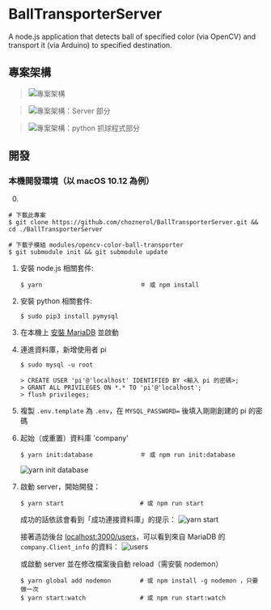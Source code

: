 # BallTransporterServer
A node.js application that detects ball of specified color (via OpenCV) and transport it (via Arduino) to specified destination.

## 專案架構
> ![專案架構](https://user-images.githubusercontent.com/12410942/41960064-4b61756c-7a21-11e8-81fb-5fed2d700d41.png)

> ![專案架構：Server 部分](https://user-images.githubusercontent.com/12410942/41960062-4b1cd434-7a21-11e8-8dbc-54b60c51e434.png)

> ![專案架構：python 抓球程式部分](https://user-images.githubusercontent.com/12410942/41960060-4ad34b3e-7a21-11e8-9345-a416ede97e4f.png)

## 開發

### 本機開發環境（以 macOS 10.12 為例）
0.
```
# 下載此專案
$ git clone https://github.com/choznerol/BallTransporterServer.git && cd ./BallTransporterServer

# 下載子模組 modules/opencv-color-ball-transporter
$ git submodule init && git submodule update
```

1. 安裝 node.js 相關套件:
    ```
    $ yarn                           ＃ 或 npm install
    ```
2. 安裝 python 相關套件:
    ```
    $ sudo pip3 install pymysql
    ```
3. 在本機上 [安裝 MariaDB](https://mariadb.com/kb/en/library/installing-mariadb-on-macos-using-homebrew/) 並啟動
4. 連進資料庫，新增使用者 pi
    ```
    $ sudo mysql -u root

    > CREATE USER 'pi'@'localhost' IDENTIFIED BY <輸入 pi 的密碼>;
    > GRANT ALL PRIVILEGES ON *.* TO 'pi'@'localhost';
    > flush privileges;
    ```
5. 複製 `.env.template` 為 `.env`，在 `MYSQL_PASSWORD=` 後填入剛剛創建的 pi 的密碼
6. 起始（或重置）資料庫 'company'
    ```
    $ yarn init:database             ＃ 或 npm run init:database
    ```
    ![yarn init database](https://user-images.githubusercontent.com/12410942/40281339-30aab77a-5c93-11e8-8b56-fcc8041336b2.png)
7. 啟動 server，開始開發：
    ```
    $ yarn start                     # 或 npm run start
    ```
    成功的話依該會看到「成功連接資料庫」的提示：
    ![yarn start](https://user-images.githubusercontent.com/12410942/40281338-3073e088-5c93-11e8-99af-3a80ed8c4282.png)

    接著造訪後台 [localhost:3000/users](http://localhost:3000/users)，可以看到來自 MariaDB 的 `company.Client_info` 的資料：
    ![users](https://user-images.githubusercontent.com/12410942/40281337-3039806e-5c93-11e8-8103-91cba470c279.png)

    或啟動 server 並在修改檔案後自動 reload（需安裝 nodemon）
    ```
    $ yarn global add nodemon        # 或 npm install -g nodemon ，只要做一次
    $ yarn start:watch               # 或 npm run start:watch
    ```
